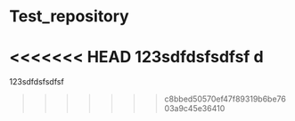 # Test_repository

<<<<<<< HEAD
123sdfdsfsdfsf d
=======
123sdfdsfsdfsf
>>>>>>> c8bbed50570ef47f89319b6be7603a9c45e36410
